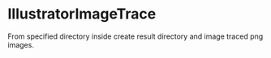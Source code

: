 # IllustratorImageTrace
From specified directory inside create result directory and image traced png images.
